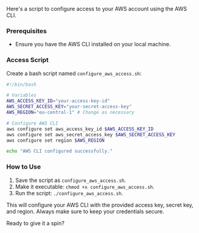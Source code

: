 Here's a script to configure access to your AWS account using the AWS CLI.

### Prerequisites
- Ensure you have the AWS CLI installed on your local machine.

### Access Script

Create a bash script named `configure_aws_access.sh`:

```bash
#!/bin/bash

# Variables
AWS_ACCESS_KEY_ID="your-access-key-id"
AWS_SECRET_ACCESS_KEY="your-secret-access-key"
AWS_REGION="eu-central-1" # Change as necessary

# Configure AWS CLI
aws configure set aws_access_key_id $AWS_ACCESS_KEY_ID
aws configure set aws_secret_access_key $AWS_SECRET_ACCESS_KEY
aws configure set region $AWS_REGION

echo "AWS CLI configured successfully."
```

### How to Use
1. Save the script as `configure_aws_access.sh`.
2. Make it executable: `chmod +x configure_aws_access.sh`.
3. Run the script: `./configure_aws_access.sh`.

This will configure your AWS CLI with the provided access key, secret key, and region. Always make sure to keep your credentials secure. 

Ready to give it a spin?